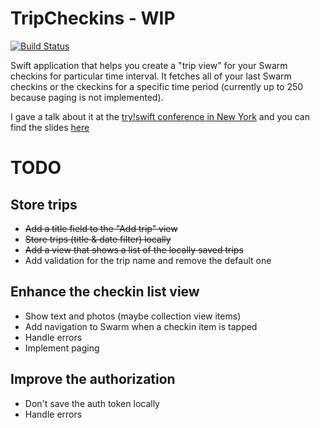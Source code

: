 # TripCheckins - WIP

[![Build Status](https://travis-ci.org/nataliq/TripCheckins.svg?branch=master)](https://travis-ci.org/nataliq/TripCheckins)
 
Swift application that helps you create a "trip view" for your Swarm checkins for particular time interval.
It fetches all of your last Swarm checkins or the ckeckins for a specific time period (currently up to 250 because paging is not implemented).

I gave a talk about it at the [try!swift conference in New York](https://www.tryswift.co/events/2017/nyc/) and you can find the slides [here](https://www.slideshare.net/NataliyaPatsovska/mvvm-at-scale-not-so-simple-tryswift-nyc17)

# TODO
## Store trips
* ~~Add a title field to the "Add trip" view~~
* ~~Store trips (title & date filter) locally~~
* ~~Add a view that shows a list of the locally saved trips~~
* Add validation for the trip name and remove the default one

## Enhance the checkin list view
* Show text and photos (maybe collection view items)
* Add navigation to Swarm when a checkin item is tapped
* Handle errors
* Implement paging

## Improve the authorization
* Don't save the auth token locally
* Handle errors
